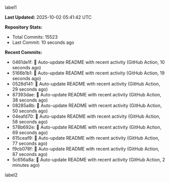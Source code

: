 
label1 
<!-- ACTIVITY_START -->
**Last Updated:** 2025-10-02 05:41:42 UTC

**Repository Stats:**
- Total Commits: 15523
- Last Commit: 10 seconds ago

**Recent Commits:**
- 0461de1f: 🤖 Auto-update README with recent activity (GitHub Action, 10 seconds ago)
- 5166b1b1: 🤖 Auto-update README with recent activity (GitHub Action, 19 seconds ago)
- 0528d141: 🤖 Auto-update README with recent activity (GitHub Action, 29 seconds ago)
- 87393dae: 🤖 Auto-update README with recent activity (GitHub Action, 38 seconds ago)
- 08285a8b: 🤖 Auto-update README with recent activity (GitHub Action, 50 seconds ago)
- 04eafd70: 🤖 Auto-update README with recent activity (GitHub Action, 58 seconds ago)
- 578b692e: 🤖 Auto-update README with recent activity (GitHub Action, 69 seconds ago)
- 615ceaf9: 🤖 Auto-update README with recent activity (GitHub Action, 77 seconds ago)
- f9cb078f: 🤖 Auto-update README with recent activity (GitHub Action, 87 seconds ago)
- 5c656a8a: 🤖 Auto-update README with recent activity (GitHub Action, 2 minutes ago)
<!-- ACTIVITY_END -->

label2
